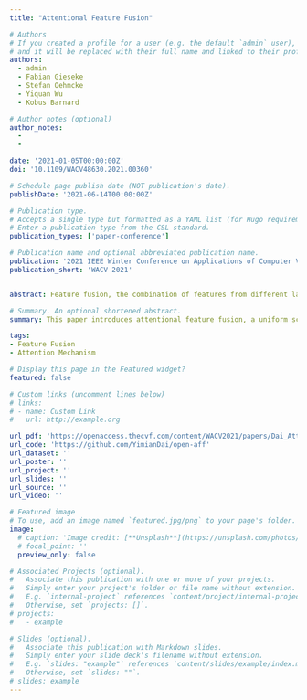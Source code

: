 ```yaml
---
title: "Attentional Feature Fusion"

# Authors
# If you created a profile for a user (e.g. the default `admin` user), write the username (folder name) here
# and it will be replaced with their full name and linked to their profile.
authors:
  - admin
  - Fabian Gieseke
  - Stefan Oehmcke
  - Yiquan Wu
  - Kobus Barnard

# Author notes (optional)
author_notes:
  - 
  - 

date: '2021-01-05T00:00:00Z'
doi: '10.1109/WACV48630.2021.00360'

# Schedule page publish date (NOT publication's date).
publishDate: '2021-06-14T00:00:00Z'

# Publication type.
# Accepts a single type but formatted as a YAML list (for Hugo requirements).
# Enter a publication type from the CSL standard.
publication_types: ['paper-conference']

# Publication name and optional abbreviated publication name.
publication: '2021 IEEE Winter Conference on Applications of Computer Vision (WACV)'
publication_short: 'WACV 2021'


abstract: Feature fusion, the combination of features from different layers or branches, is an omnipresent part of modern network architectures. It is often implemented via simple operations, such as summation or concatenation, but this might not be the best choice. In this work, we propose a uniform and general scheme, namely attentional feature fusion, which is applicable for most common scenarios, including feature fusion induced by short and long skip connections as well as within Inception layers. To better fuse features of inconsistent semantics and scales, we propose a multi-scale channel attention module, which addresses issues that arise when fusing features given at different scales. We also demonstrate that the initial integration of feature maps can become a bottleneck and that this issue can be alleviated by adding another level of attention, which we refer to as iterative attentional feature fusion. With fewer layers or parameters, our models outperform state-of-the-art networks on both CIFAR-100 and ImageNet datasets, which suggests that more sophisticated attention mechanisms for feature fusion hold great potential to consistently yield better results compared to their direct counterparts. Our codes and trained models are available online.

# Summary. An optional shortened abstract.
summary: This paper introduces attentional feature fusion, a uniform scheme for merging features from different network layers or branches. The method utilizes a multi-scale channel attention module for fusing inconsistent semantics and scales, and iterative attentional feature fusion to alleviate integration bottlenecks.

tags:
- Feature Fusion
- Attention Mechanism

# Display this page in the Featured widget?
featured: false

# Custom links (uncomment lines below)
# links:
# - name: Custom Link
#   url: http://example.org

url_pdf: 'https://openaccess.thecvf.com/content/WACV2021/papers/Dai_Attentional_Feature_Fusion_WACV_2021_paper.pdf'
url_code: 'https://github.com/YimianDai/open-aff'
url_dataset: ''
url_poster: ''
url_project: ''
url_slides: ''
url_source: ''
url_video: ''

# Featured image
# To use, add an image named `featured.jpg/png` to your page's folder.
image:
  # caption: 'Image credit: [**Unsplash**](https://unsplash.com/photos/pLCdAaMFLTE)'
  # focal_point: ''
  preview_only: false

# Associated Projects (optional).
#   Associate this publication with one or more of your projects.
#   Simply enter your project's folder or file name without extension.
#   E.g. `internal-project` references `content/project/internal-project/index.md`.
#   Otherwise, set `projects: []`.
# projects:
#   - example

# Slides (optional).
#   Associate this publication with Markdown slides.
#   Simply enter your slide deck's filename without extension.
#   E.g. `slides: "example"` references `content/slides/example/index.md`.
#   Otherwise, set `slides: ""`.
# slides: example
---
```



